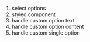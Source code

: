 1. select options
2. styled component
3. handle custom option text
4. handle custom option content
5. handle custom single option
